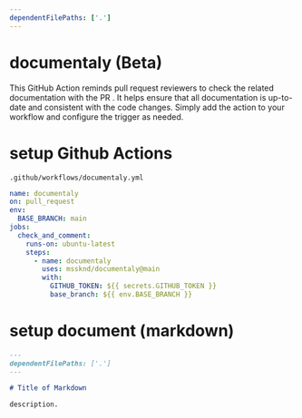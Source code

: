 ```yaml
---
dependentFilePaths: ['.']
---
```


# documentaly (Beta)

This GitHub Action reminds pull request reviewers to check the related
documentation with the PR . It helps ensure that all documentation is up-to-date
and consistent with the code changes. Simply add the action to your workflow and
configure the trigger as needed.

# setup Github Actions

`.github/workflows/documentaly.yml`

```yaml
name: documentaly
on: pull_request
env:
  BASE_BRANCH: main
jobs:
  check_and_comment:
    runs-on: ubuntu-latest
    steps:
      - name: documentaly
        uses: mssknd/documentaly@main
        with:
          GITHUB_TOKEN: ${{ secrets.GITHUB_TOKEN }}
          base_branch: ${{ env.BASE_BRANCH }}
```

# setup document (markdown)

```md
---
dependentFilePaths: ['.']
---

# Title of Markdown

description.

```
